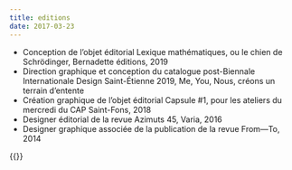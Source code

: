 ```yaml
---
title: editions
date: 2017-03-23
---
```

- Conception de l’objet éditorial Lexique mathématiques,
ou le chien de Schrödinger, Bernadette éditions, 2019
- Direction graphique et conception du catalogue
post-Biennale Internationale Design Saint-Étienne 2019,
Me, You, Nous, créons un terrain d’entente
- Création graphique de l’objet éditorial Capsule #1,
pour les ateliers du mercredi du CAP Saint-Fons, 2018
- Designer éditorial de la revue Azimuts 45, Varia, 2016
- Designer graphique associée de la publication de la revue
From—To, 2014

{{<post-image image="image1.jpg" />}}
